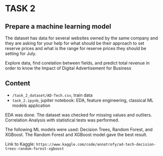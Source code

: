 # TASK 2
## Prepare a machine learning model
The dataset has data for several websites owned by the same company and they are asking for your help for what should be their approach to set reserve prices and what is the range for reserve prices they should be setting for July. 

Explore data, find corelation between fields, and predict total revenue in order to know the Impact of Digital Advertisement for Business

## Content
* `/task_2_dataset/AD-Tech.csv`, train data 
* `task_2.ipynb`, jupiter notebook: EDA, feature engineering, classical ML models application

EDA was done. The dataset was checked for missing values and outliers. Correlation Analysis with statistical tests was performed.

The following ML models were used: Decision Trees, Random Forest, and XGBoost. The Random Forest and XGBoost model gave the best result.

Link to Kaggle:
`https://www.kaggle.com/code/annatrofy/ad-tech-decision-trees-random-forest-xgboost`
